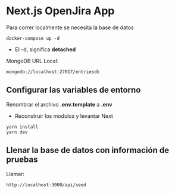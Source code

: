 # Next.js OpenJira App

Para correr localmente se necesita la base de datos

```
docker-compose up -d
```

* El -d, significa __detached__

MongoDB URL Local:
```
mongodb://localhost:27017/entriesdb
```

## Configurar las variables de entorno
Renombrar el archivo __.env.template__ a __.env__

* Reconstruir los modulos y levantar Next

```
yarn install
yarn dev
```
## Llenar la base de datos con información de pruebas

Llamar:

```
http://localhost:3000/api/seed
```